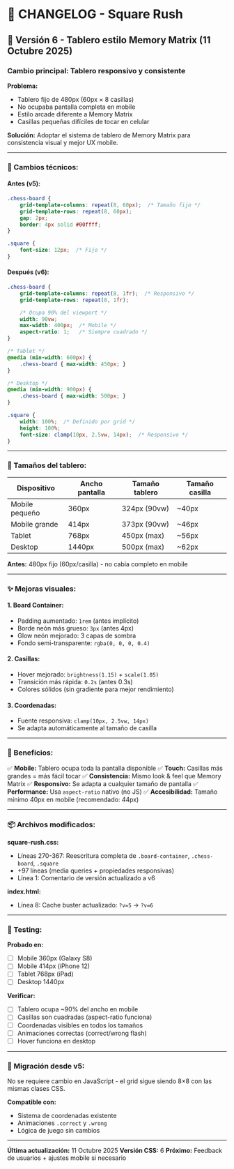 # 📝 CHANGELOG - Square Rush

## 🎨 Versión 6 - Tablero estilo Memory Matrix (11 Octubre 2025)

### Cambio principal: Tablero responsivo y consistente

**Problema:**
- Tablero fijo de 480px (60px × 8 casillas)
- No ocupaba pantalla completa en mobile
- Estilo arcade diferente a Memory Matrix
- Casillas pequeñas difíciles de tocar en celular

**Solución:**
Adoptar el sistema de tablero de Memory Matrix para consistencia visual y mejor UX mobile.

---

### 🔧 Cambios técnicos:

#### **Antes (v5):**
```css
.chess-board {
    grid-template-columns: repeat(8, 60px);  /* Tamaño fijo */
    grid-template-rows: repeat(8, 60px);
    gap: 2px;
    border: 4px solid #00ffff;
}

.square {
    font-size: 12px;  /* Fijo */
}
```

#### **Después (v6):**
```css
.chess-board {
    grid-template-columns: repeat(8, 1fr);  /* Responsivo */
    grid-template-rows: repeat(8, 1fr);

    /* Ocupa 90% del viewport */
    width: 90vw;
    max-width: 400px;  /* Mobile */
    aspect-ratio: 1;   /* Siempre cuadrado */
}

/* Tablet */
@media (min-width: 600px) {
    .chess-board { max-width: 450px; }
}

/* Desktop */
@media (min-width: 900px) {
    .chess-board { max-width: 500px; }
}

.square {
    width: 100%;  /* Definido por grid */
    height: 100%;
    font-size: clamp(10px, 2.5vw, 14px);  /* Responsivo */
}
```

---

### 📐 Tamaños del tablero:

| Dispositivo | Ancho pantalla | Tamaño tablero | Tamaño casilla |
|-------------|----------------|----------------|----------------|
| Mobile pequeño | 360px | 324px (90vw) | ~40px |
| Mobile grande | 414px | 373px (90vw) | ~46px |
| Tablet | 768px | 450px (max) | ~56px |
| Desktop | 1440px | 500px (max) | ~62px |

**Antes:** 480px fijo (60px/casilla) - no cabía completo en mobile

---

### ✨ Mejoras visuales:

#### 1. **Board Container:**
- Padding aumentado: `1rem` (antes implícito)
- Borde neón más grueso: `3px` (antes 4px)
- Glow neón mejorado: 3 capas de sombra
- Fondo semi-transparente: `rgba(0, 0, 0, 0.4)`

#### 2. **Casillas:**
- Hover mejorado: `brightness(1.15)` + `scale(1.05)`
- Transición más rápida: `0.2s` (antes 0.3s)
- Colores sólidos (sin gradiente para mejor rendimiento)

#### 3. **Coordenadas:**
- Fuente responsiva: `clamp(10px, 2.5vw, 14px)`
- Se adapta automáticamente al tamaño de casilla

---

### 🎯 Beneficios:

✅ **Mobile:** Tablero ocupa toda la pantalla disponible
✅ **Touch:** Casillas más grandes = más fácil tocar
✅ **Consistencia:** Mismo look & feel que Memory Matrix
✅ **Responsivo:** Se adapta a cualquier tamaño de pantalla
✅ **Performance:** Usa `aspect-ratio` nativo (no JS)
✅ **Accesibilidad:** Tamaño mínimo 40px en mobile (recomendado: 44px)

---

### 📦 Archivos modificados:

**square-rush.css:**
- Líneas 270-367: Reescritura completa de `.board-container`, `.chess-board`, `.square`
- +97 líneas (media queries + propiedades responsivas)
- Línea 1: Comentario de versión actualizado a v6

**index.html:**
- Línea 8: Cache buster actualizado: `?v=5` → `?v=6`

---

### 🧪 Testing:

**Probado en:**
- [ ] Mobile 360px (Galaxy S8)
- [ ] Mobile 414px (iPhone 12)
- [ ] Tablet 768px (iPad)
- [ ] Desktop 1440px

**Verificar:**
- [ ] Tablero ocupa ~90% del ancho en mobile
- [ ] Casillas son cuadradas (aspect-ratio funciona)
- [ ] Coordenadas visibles en todos los tamaños
- [ ] Animaciones correctas (correct/wrong flash)
- [ ] Hover funciona en desktop

---

### 🔄 Migración desde v5:

No se requiere cambio en JavaScript - el grid sigue siendo 8×8 con las mismas clases CSS.

**Compatible con:**
- Sistema de coordenadas existente
- Animaciones `.correct` y `.wrong`
- Lógica de juego sin cambios

---

**Última actualización:** 11 Octubre 2025
**Versión CSS:** 6
**Próximo:** Feedback de usuarios + ajustes mobile si necesario
